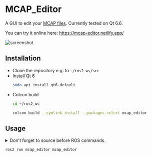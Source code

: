 # MCAP_Editor

A GUI to edit your [MCAP files](https://mcap.dev/). Currently tested on Qt 6.6.

You can try it online here: https://mcap-editor.netlify.app/

![screenshot](screenshot.png)


## Installation

- Clone the repository e.g. to `~/ros2_ws/src`
- Install Qt 6
    ```bash
    sudo apt install qt6-default
    ```
- Colcon build
    ```bash
    cd ~/ros2_ws
    ```
    ```bash
    colcon build --symlink-install --packages-select mcap_editor
    ```

## Usage

<details>
<summary> Don't forget to source before ROS commands.</summary>

``` bash
source ~/ros2_ws/install/setup.bash
```
</details>

``` bash
ros2 run mcap_editor mcap_editor
```